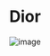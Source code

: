 # Dior
![image](https://github.com/Shavor/Dior/assets/121760509/4819d462-eee2-4bc1-8e11-69685d3e42bf)
